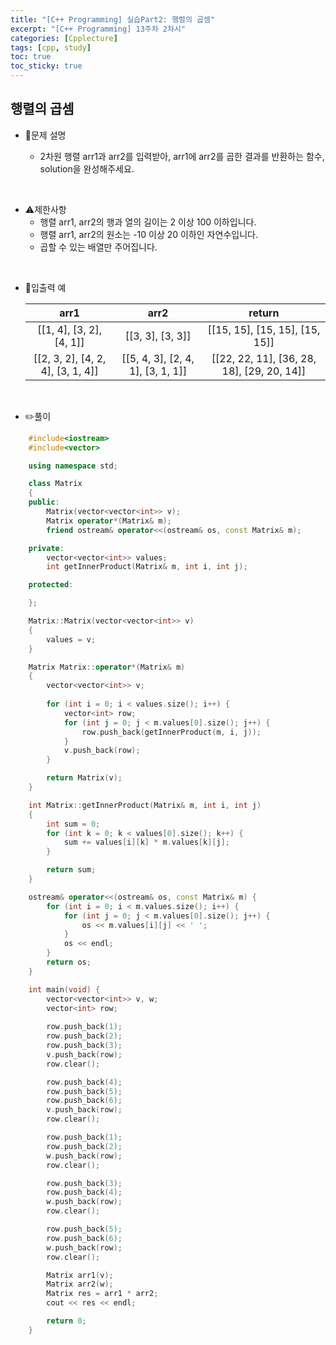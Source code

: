 ```yaml
---
title: "[C++ Programming] 실습Part2: 행렬의 곱셈"
excerpt: "[C++ Programming] 13주차 2차시"
categories: [Cpplecture]
tags: [cpp, study]
toc: true
toc_sticky: true
---
```


## 행렬의 곱셈

+ 📝문제 설명 

    + 2차원 행렬 arr1과 arr2를 입력받아, arr1에 arr2를 곱한 결과를 반환하는 함수, solution을 완성해주세요.
	
<br/>

+ ⚠️제한사항
    + 행렬 arr1, arr2의 행과 열의 길이는 2 이상 100 이하입니다.
    + 행렬 arr1, arr2의 원소는 -10 이상 20 이하인 자연수입니다.
    + 곱할 수 있는 배열만 주어집니다.
    
<br/>

+ 📜입출력 예

   |  arr1        |       arr2      |   return  | 
   | :-----------: | :---------------: | :---: |
   | [[1, 4], [3, 2], [4, 1]]  |   [[3, 3], [3, 3]]   | [[15, 15], [15, 15], [15, 15]] |
   | [[2, 3, 2], [4, 2, 4], [3, 1, 4]]  |  [[5, 4, 3], [2, 4, 1], [3, 1, 1]]   | [[22, 22, 11], [36, 28, 18], [29, 20, 14]] |

<br/>

+ ✏️풀이

```cpp
    #include<iostream>
    #include<vector>

    using namespace std;

    class Matrix
    {
    public:
        Matrix(vector<vector<int>> v);
        Matrix operator*(Matrix& m);
        friend ostream& operator<<(ostream& os, const Matrix& m);

    private:
        vector<vector<int>> values;
        int getInnerProduct(Matrix& m, int i, int j);

    protected:

    };

    Matrix::Matrix(vector<vector<int>> v)
    {
        values = v;
    }

    Matrix Matrix::operator*(Matrix& m)
    {
        vector<vector<int>> v;
        
        for (int i = 0; i < values.size(); i++) {
            vector<int> row;
            for (int j = 0; j < m.values[0].size(); j++) {
                row.push_back(getInnerProduct(m, i, j));
            }
            v.push_back(row);
        }

        return Matrix(v);
    }

    int Matrix::getInnerProduct(Matrix& m, int i, int j)
    {
        int sum = 0;
        for (int k = 0; k < values[0].size(); k++) {
            sum += values[i][k] * m.values[k][j];
        }

        return sum;
    }

    ostream& operator<<(ostream& os, const Matrix& m) {
        for (int i = 0; i < m.values.size(); i++) {
            for (int j = 0; j < m.values[0].size(); j++) {
                os << m.values[i][j] << ' ';
            }
            os << endl;
        }
        return os;
    }

    int main(void) {
        vector<vector<int>> v, w;
        vector<int> row;
        
        row.push_back(1);
        row.push_back(2);
        row.push_back(3);
        v.push_back(row);
        row.clear();

        row.push_back(4);
        row.push_back(5);
        row.push_back(6);
        v.push_back(row);
        row.clear();

        row.push_back(1);
        row.push_back(2);
        w.push_back(row);
        row.clear();

        row.push_back(3);
        row.push_back(4);
        w.push_back(row);
        row.clear();

        row.push_back(5);
        row.push_back(6);
        w.push_back(row);
        row.clear();

        Matrix arr1(v);
        Matrix arr2(w);
        Matrix res = arr1 * arr2;
        cout << res << endl;

        return 0;
    }
```